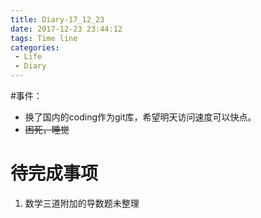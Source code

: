```yaml
---
title: Diary-17_12_23
date: 2017-12-23 23:44:12
tags: Time line
categories: 
 - Life
 - Diary
---
```

#事件：
* 换了国内的coding作为git库，希望明天访问速度可以快点。
* ~~困死，睡觉~~
# 待完成事项
1. 数学三道附加的导数题未整理